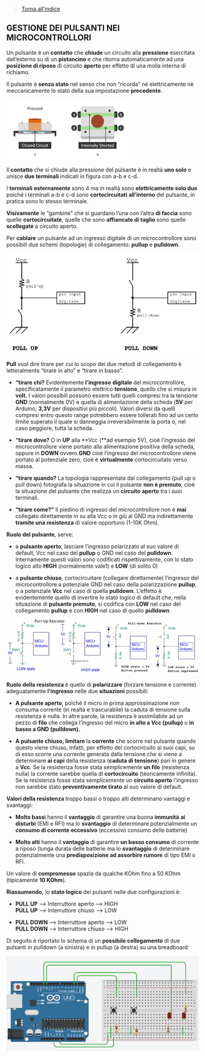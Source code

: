 

>[Torna all'indice](indexpulsanti.md)
## **GESTIONE DEI PULSANTI NEI MICROCONTROLLORI**

Un pulsante è un **contatto** che **chiude** un circuito alla **pressione** esercitata dall’esterno su di un **pistoncino** e che ritorna automaticamente ad una **posizione di riposo** di circuito **aperto** per effetto di una molla interna di richiamo.

Il pulsante è **senza stato** nel senso che non “ricorda” né elettricamente nè meccanicamente lo stato della sua impostazione **precedente**.

![pulsante](pulsante.png)


Il **contatto** che si chiude alla pressione del pulsante è in realtà **uno solo** e unisce **due terminali** indicati in figura con a-b e c-d.

I **terminali** **esternamente** sono 4 ma in realtà sono **elettricamente solo due** poiché i terminali a-b e c-d sono **cortocircuitati** **all’interno** del pulsante, in pratica sono lo stesso terminale.

**Visivamente** le “gambine” che si guardano l’una con l’altra **di faccia** sono quelle **cortocircuitate**, quelle che sono **affiancate di taglio** sono quelle **scollegate** a circuito aperto.

Per **cablare** un pulsante ad un ingresso digitale di un microcontrollore sono possibili due schemi (topologie) di collegamento: **pullup** e **pulldown**.

![pullupdown](pullupdown.png)

**Pull** vuol dire tirare per cui lo scopo dei due metodi di collegamento è letteralmente “tirare in alto” e “tirare in basso”.

- **“tirare chi?** Evidentemente **l’ingresso** **digitale** del microcontrollore, specificatamente il parametro elettrico **tensione**, quello che si misura in **volt.** I valori possibili possono essere tutti quelli compresi tra la tensione **GND** (normalmente 0V) e quella di alimentazione della scheda (**5V** per Arduino, **3,3V** per dispositivi più piccoli). Valori diversi da quelli compresi entro questo range potrebbero essere tollerati fino ad un certo limite superato il quale si danneggia irreversibilmente la porta o, nel caso peggiore, tutta la scheda.

-  **“tirare dove?** O in **UP** alla **Vcc (**ad esempio 5V), cioè l’ingresso del microcontrollore viene portato alla alimentazione positiva della scheda, oppure in **DOWN** ovvero **GND** cioè l’ingresso del microcontrollore viene portato al potenziale zero, cioè è **virtualmente** cortocircuitato verso massa.

-  **“tirare quando?** La topologia rappresentata dal collegamento (pull up o pull down) fotografa la situazione in cui il pulsante **non è premuto**, cioè la situazione del pulsante che realizza un **circuito aperto** tra i suoi terminali.

- **“tirare come?”** Il piedino di ingresso del microcontrollore non è **mai** collegato direttamente in su alla Vcc o in giù al GND ma indirettamente **tramite una resistenza** di valore opportuno (1-10K Ohm).

**Ruolo del pulsante**, serve:

-  a **pulsante aperto**, lasciare l’ingresso polarizzato al suo valore di default, Vcc nel caso del **pullup** o GND nel caso del **pulldown**. Internamente questi valori sono codificati rispettivamente, con lo stato logico alto **HIGH** (normalmente vale1) e **LOW** (di solito 0)

-  a **pulsante chiuso**, cortocircuitare (collegare direttamente) l’ingresso del microcontrollore a potenziale GND nel caso della polarizzazione **pullup**, o a potenziale **Vcc** nel caso di quella **pulldown**. L’effetto è evidentemente quello di invertire lo stato logico di default che, nella situazione di **pulsante premuto**, si codifica con **LOW** nel caso del collegamento **pullup** e con **HIGH** nel caso di quello **pulldown**

![elettrico](pullupelectric.png)

**Ruolo della resistenza** è quello di **polarizzare** (forzare tensione e corrente) adeguatamente **l’ingresso** nelle due **situazioni** possibili:

- **A pulsante aperto**, poiché il micro in prima approssimazione non consuma corrente (in realtà e trascurabile) la caduta di tensione sulla resistenza è nulla. In altre parole, la resistenza è assimilabile ad un pezzo di **filo** che collega l’ingresso del micro **in alto a Vcc (pullup)** o **in basso a GND (pulldown).**

- **A pulsante chiuso, limitare** la **corrente** che scorre nel pulsante quando questo viene chiuso, infatti, per effetto del cortocircuito ai suoi capi, su di esso scorre una corrente generata dalla tensione che si viene a determinare **ai capi** della resistenza (**caduta di tensione**) pari in genere a **Vcc**. Se la resistenza fosse stata semplicemente **un filo** (resistenza nulla) la corrente sarebbe quella di **cortocircuito** (teoricamente infinita). Se la resistenza fosse stata semplicemente un **circuito aperto** l’ingresso non sarebbe stato **preventivamente tirato** al suo valore di default.

**Valori della resistenza** troppo bassi o troppo alti determinano vantaggi e svantaggi:

- **Molto bassi** hanno il **vantaggio** di garantire una buona **immunità** **ai disturbi** (EMI e RFI) ma lo **svantaggio** di determinare potenzialmente un **consumo di corrente eccessivo** (eccessivo consumo delle batterie)

- **Molto alti** hanno il **vantaggio** di garantire **un basso consumo** di corrente a riposo (lunga durata delle batterie ma lo **svantaggio** di determinare potenzialmente una **predisposizione ad assorbire rumore** di tipo EMI o RFI.

Un valore di **compromesso** spazia da qualche KOhm fino a 50 KOhm (tipicamente **10 KOhm**).

**Riassumendo,** lo **stato logico** dei pulsanti nelle due configurazioni è:

-  **PULL UP** –> Interruttore aperto –> HIGH  
**PULL UP** –> Interruttore chiuso –> LOW

- **PULL DOWN** –> Interruttore aperto –> LOW  
**PULL DOWN** –> Interruttore chiuso –> HIGH

Di seguito è riportato lo schema di un **possibile collegamento** di due pulsanti in pulldown (a sinistra) e in pullup (a destra) su una breadboard:

![pulsantiboard](pulsantiboard.png)
<!--stackedit_data:
eyJoaXN0b3J5IjpbLTE3OTkzMTUyNDUsLTE3MTg0Njk1M119
-->